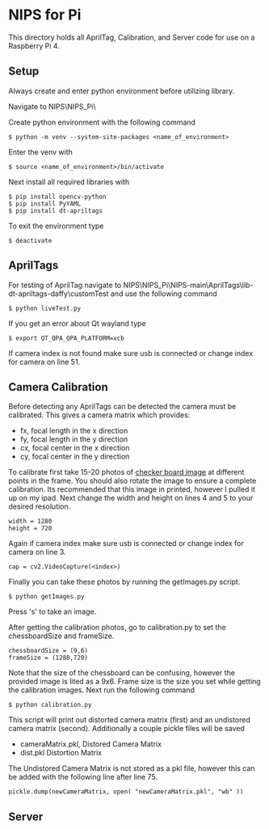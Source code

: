 # NIPS for Pi
This directory holds all AprilTag, Calibration, and Server code for use on a Raspberry Pi 4.

## Setup
Always create and enter python environment before utilizing library.

Navigate to 
NIPS\NIPS_Pi\

Create python environment with the following command
```
$ python -m venv --system-site-packages <name_of_environment>
```
Enter the venv with
```
$ source <name_of_environment>/bin/activate
```
Next install all required libraries with
```
$ pip install opencv-python
$ pip install PyYAML
$ pip install dt-apriltags
```
To exit the environment type
```
$ deactivate
```
## AprilTags
For testing of AprilTag navigate to 
NIPS\NIPS_Pi\NIPS-main\AprilTags\lib-dt-apriltags-daffy\customTest
and use the following command
```
$ python liveTest.py
```
If you get an error about Qt wayland type
```
$ export QT_QPA_QPA_PLATFORM=xcb
```

If camera index is not found make sure usb is connected or change index for camera on line 51.

## Camera Calibration
Before detecting any AprilTags can be detected the camera must be calibrated.  This gives a camera matrix which provides:
 - fx, focal length in the x direction
 - fy, focal length in the y direction
 - cx, focal center in the x direction
 - cy, focal center in the y direction

To calibrate first take 15-20 photos of [checker board image](https://github.com/opencv/opencv/blob/4.x/doc/pattern.png) at different points in the frame.  You should also rotate the image to ensure a complete calibration.  Its recommended that this image in printed, however I pulled it up on my ipad.
Next change the width and height on lines 4 and 5 to your desired resolution.
```
width = 1280
height = 720
```
Again if camera index make sure usb is connected or change index for camera on line 3.
```
cap = cv2.VideoCapture(<index>)
```
Finally you can take these photos by running the getImages.py script.
```
$ python getImages.py
```
Press 's' to take an image.

After getting the calibration photos, go to calibration.py to set the chessboardSize and frameSize.
```
chessboardSize = (9,6)
frameSize = (1280,720)
```
Note that the size of the chessboard can be confusing, however the provided image is lited as a 9x6.  Frame size is the size you set while getting the calibration images.
Next run the following command
```
$ python calibration.py
```
This script will print out distorted camera matrix (first) and an undistored camera matrix (second).  Additionally a couple pickle files will be saved
 - cameraMatrix.pkl, Distored Camera Matrix
 - dist.pkl Distortion Matrix 

The Undistored Camera Matrix is not stored as a pkl file, however this can be added with the following line after line 75.
```
pickle.dump(newCameraMatrix, open( "newCameraMatrix.pkl", "wb" )) 
```
## Server